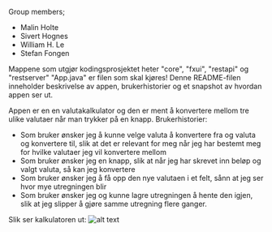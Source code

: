 Group members;

*  Malin Holte
*  Sivert Hognes
*  William H. Le
*  Stefan Fongen

Mappene som utgjør kodingsprosjektet heter "core", "fxui", "restapi" og "restserver"
"App.java" er filen som skal kjøres!
Denne README-filen inneholder beskrivelse av appen, brukerhistorier og et snapshot av hvordan appen ser ut.

Appen er en en valutakalkulator og den er ment å konvertere mellom tre ulike valutaer når man trykker på en knapp.
Brukerhistorier:
*  Som bruker ønsker jeg å kunne velge valuta å konvertere fra og valuta og konvertere til, slik at det er relevant for meg når jeg har bestemt meg for hvilke valutaer jeg vil konvertere mellom 
*  Som bruker ønsker jeg en knapp, slik at når jeg har skrevet inn beløp og valgt valuta, så kan jeg konvertere
*  Som bruker ønsker jeg å få opp den nye valutaen i et felt, sånn at jeg ser hvor mye utregningen blir
*  Som bruker ønsker jeg og kunne lagre utregningen å hente den igjen, slik at jeg slipper å gjøre samme utregning flere ganger.

Slik ser kalkulatoren ut:
![alt text](https://scontent-arn2-1.xx.fbcdn.net/v/t1.15752-9/69760706_2364887796930332_4509731135567167488_n.png?_nc_cat=101&_nc_oc=AQmT-xczz9DJjRYcKGX-0lvvJkTdnCGlL1ANvyqG2v52xDtCu1X1szSOlfoPmNkbjSVni2GWHii6CjL3TnhGm8zH&_nc_ht=scontent-arn2-1.xx&oh=fbbcf4fca08e5ffd5273c0c8c4887880&oe=5E072927)
